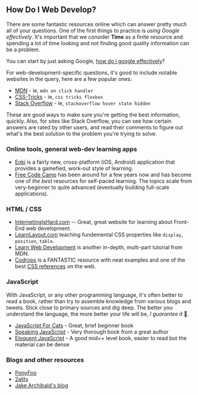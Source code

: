 ## How Do I Web Develop?

There are some fantastic resources online which can answer pretty much all of your questions. One of the
first things to practice is _using Google effectively_. It's important that we consider **Time** as a finite
resource and spending a lot of time looking and not finding good quality information can be a problem.

You can start by just asking Google, [how do i google 
effectively](https://www.google.com/webhp?sourceid=chrome-instant&ion=1&espv=2&ie=UTF-8#q=how+to+google+effectively&*)?

For web-development-specific questions, it's good to include notable websites in the query, here are a few popular ones:

- [MDN](https://developer.mozilla.org/en-US/) - ie, `mdn on click handler`
- [CSS-Tricks](https://css-tricks.com/) - ie, `css tricks flexbox`
- [Stack Overflow](http://stackoverflow.com/) - ie, `stackoverflow hover state hidden`

These are good ways to make sure you're getting the best information, quickly. Also, for sites like Stack Overflow, you can
see how certain answers are rated by other users, and read their comments to figure out what's the best solution to the problem
you're trying to solve.

### Online tools, general web-dev learning apps

- [Enki](https://www.enki.com/) is a fairly new, cross-platform (iOS, Android) application that provides a gamefied, work-out style of learning.
- [Free Code Camp](https://www.freecodecamp.com/) has been around for a few years now and has become one of _the best_ resources for self-paced learning.
The topics scale from very-beginner to quite advanced (eventually building full-scale applications).


### HTML / CSS

- [InternetingIsHard.com](https://internetingishard.com/) -- Great, great website for learning about Front-End web development.
- [LearnLayout.com](http://learnlayout.com/) teaching fundemental CSS properties like `display`, `position`, `table`.
- [Learn Web Development](https://developer.mozilla.org/en-US/docs/Learn) is another in-depth, multi-part tutorial from MDN.
- [Codrops](https://tympanus.net/codrops/) is a FANTASTIC resource with neat examples and one of the best [CSS 
references](https://tympanus.net/codrops/css_reference/) on the web.

### JavaScript

With JavaScript, or any other programming language, it's often better to read a book, rather than try to assemble knowledge from
various blogs and tweets. Stick close to primary sources and dig deep. The better you understand the language, the more better your life will be,
_I guarantee it_ :dizzy:.

- [JavaScript For Cats](http://jsforcats.com/) - Great, brief beginner book
- [Speaking JavaScript](http://speakingjs.com/) - Very thorough book from a great author
- [Eloquent JavaScript](http://eloquentjavascript.net/) - A good mid++ level book, easier to read but the material can be dense

### Blogs and other resources

- [PonyFoo](https://ponyfoo.com/)
- [2ality](http://www.2ality.com/)
- [Jake Archibald's blog](https://jakearchibald.com)

